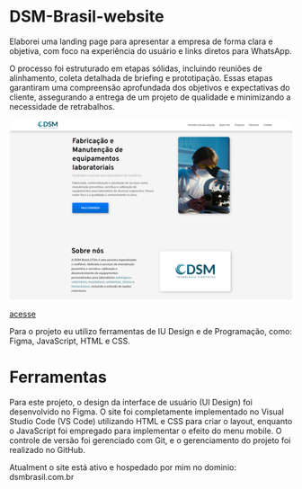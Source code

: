 # DSM-Brasil-website
Elaborei uma landing page para apresentar a empresa de forma
clara e objetiva, com foco na experiência do usuário e links
diretos para WhatsApp.

O processo foi estruturado em etapas sólidas, incluindo
reuniões de alinhamento, coleta detalhada de briefing e
prototipação. Essas etapas garantiram uma compreensão
aprofundada dos objetivos e expectativas do cliente,
assegurando a entrega de um projeto de qualidade e
minimizando a necessidade de retrabalhos.


![Alt text](<img/dsmbrasil.png>)

[acesse](https://davi-devroom.github.io/DSM-Brasil-website/)

Para o projeto eu utilizo ferramentas de IU Design e de Programação, como: Figma, JavaScript, HTML e CSS.


# Ferramentas

Para este projeto, o design da interface de usuário (UI Design) foi desenvolvido no Figma. O site foi completamente implementado no Visual Studio Code (VS Code) utilizando HTML e CSS para criar o layout, enquanto o JavaScript foi empregado para implementar o efeito do menu mobile. O controle de versão foi gerenciado com Git, e o gerenciamento do projeto foi realizado no GitHub.

Atualment o site está ativo e hospedado por mim no dominio: dsmbrasil.com.br
